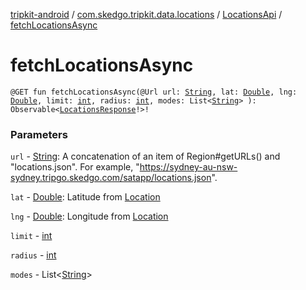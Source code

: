[tripkit-android](../../index.md) / [com.skedgo.tripkit.data.locations](../index.md) / [LocationsApi](index.md) / [fetchLocationsAsync](./fetch-locations-async.md)

# fetchLocationsAsync

`@GET fun fetchLocationsAsync(@Url url: `[`String`](https://kotlinlang.org/api/latest/jvm/stdlib/kotlin/-string/index.html)`, lat: `[`Double`](https://kotlinlang.org/api/latest/jvm/stdlib/kotlin/-double/)`, lng: `[`Double`](https://kotlinlang.org/api/latest/jvm/stdlib/kotlin/-double/)`, limit: `[`int`](https://kotlinlang.org/api/latest/jvm/stdlib/kotlin/-int/)`, radius: `[`int`](https://kotlinlang.org/api/latest/jvm/stdlib/kotlin/-int/)`, modes: List<`[`String`](https://kotlinlang.org/api/latest/jvm/stdlib/kotlin/-string/index.html)`> ): Observable<`[`LocationsResponse`](../-locations-response/index.md)`!>!`

### Parameters

`url` - [String](https://kotlinlang.org/api/latest/jvm/stdlib/kotlin/-string/index.html): A concatenation of an item of Region#getURLs() and "locations.json". For example, "https://sydney-au-nsw-sydney.tripgo.skedgo.com/satapp/locations.json".

`lat` - [Double](https://kotlinlang.org/api/latest/jvm/stdlib/kotlin/-double/): Latitude from [Location](../../com.skedgo.tripkit.common.model/-location/index.md)

`lng` - [Double](https://kotlinlang.org/api/latest/jvm/stdlib/kotlin/-double/): Longitude from [Location](../../com.skedgo.tripkit.common.model/-location/index.md)

`limit` - [int](https://kotlinlang.org/api/latest/jvm/stdlib/kotlin/-int/)

`radius` - [int](https://kotlinlang.org/api/latest/jvm/stdlib/kotlin/-int/)

`modes` - List<[String](https://kotlinlang.org/api/latest/jvm/stdlib/kotlin/-string/index.html)>
